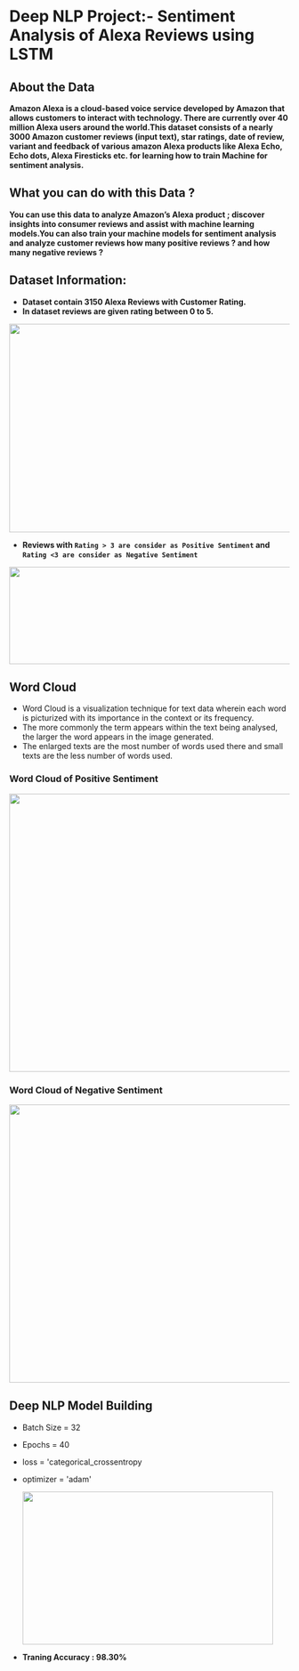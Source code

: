 # Deep NLP Project:- Sentiment Analysis of Alexa Reviews using LSTM

## About the Data
**Amazon Alexa is a cloud-based voice service developed by Amazon that allows customers to interact with technology. There are currently over 40 million Alexa users around the world.This dataset consists of a nearly 3000 Amazon customer reviews (input text), star ratings, date of review, variant and feedback of various amazon Alexa products like Alexa Echo, Echo dots, Alexa Firesticks etc. for learning how to train Machine for sentiment analysis.**

## What you can do with this Data ?
**You can use this data to analyze Amazon’s Alexa product ; discover insights into consumer reviews and assist with machine learning models.You can also train your machine models for sentiment analysis and analyze customer reviews how many positive reviews ? and how many negative reviews ?**

## Dataset Information:
  - **Dataset contain 3150 Alexa Reviews with Customer Rating.**
  - **In dataset reviews are given rating between 0 to 5.**
  
  <img src="https://user-images.githubusercontent.com/90597433/183086111-b5e3e065-51db-46c2-9ffc-82d41a6a5f41.png" width="800" height="375">
  
  - **Reviews with `Rating > 3 are consider as Positive Sentiment` and `Rating <3 are consider as Negative Sentiment`**
  
  <img src="https://user-images.githubusercontent.com/90597433/183088545-d28499b4-c448-4ae7-9e1a-c2e8380208a5.png" width="600" height="175">
  
## Word Cloud

- Word Cloud is a visualization technique for text data wherein each word is picturized with its importance in the context or its frequency.
- The more commonly the term appears within the text being analysed, the larger the word appears in the image generated.
- The enlarged texts are the most number of words used there and small texts are the less number of words used.  
### Word Cloud of Positive Sentiment

<img src="https://user-images.githubusercontent.com/90597433/183084770-82f10354-d353-4f64-bacc-bee3c9b9e2e2.png" width="700" height="500">


### Word Cloud of Negative Sentiment
<img src="https://user-images.githubusercontent.com/90597433/183085047-41d628d3-b9d0-4298-b8e6-9ddce864becf.png" width="700" height="500">

## Deep NLP Model Building
- Batch Size = 32
- Epochs = 40
- loss = 'categorical_crossentropy
- optimizer = 'adam'

  <img src="https://user-images.githubusercontent.com/90597433/183089761-3bc6863e-f062-41f7-a048-d53e707df1ba.png" width="450" height="275">

- **Traning Accuracy : 98.30%**


